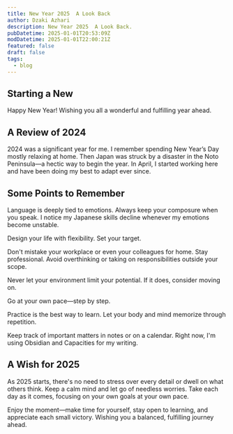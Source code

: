```yaml
---
title: New Year 2025  A Look Back
author: Dzaki Azhari
description: New Year 2025  A Look Back.
pubDatetime: 2025-01-01T20:53:09Z
modDatetime: 2025-01-01T22:00:21Z
featured: false
draft: false
tags:
  - blog
---
```



## Starting a New

Happy New Year! Wishing you all a wonderful and fulfilling year ahead.

## A Review of 2024

2024 was a significant year for me. I remember spending New Year’s Day mostly relaxing at home. Then Japan was struck by a disaster in the Noto Peninsula—a hectic way to begin the year. In April, I started working here and have been doing my best to adapt ever since.

## Some Points to Remember

Language is deeply tied to emotions. Always keep your composure when you speak. I notice my Japanese skills decline whenever my emotions become unstable.

Design your life with flexibility. Set your target.

Don't mistake your workplace or even your colleagues for home. Stay professional. Avoid overthinking or taking on responsibilities outside your scope.

Never let your environment limit your potential. If it does, consider moving on.

Go at your own pace—step by step.

Practice is the best way to learn. Let your body and mind memorize through repetition.

Keep track of important matters in notes or on a calendar. Right now, I'm using Obsidian and Capacities for my writing.

## A Wish for 2025

As 2025 starts, there's no need to stress over every detail or dwell on what others think. Keep a calm mind and let go of needless worries. Take each day as it comes, focusing on your own goals at your own pace.

Enjoy the moment—make time for yourself, stay open to learning, and appreciate each small victory. Wishing you a balanced, fulfilling journey ahead.
